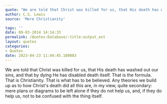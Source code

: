 ```yaml
---
quote: "We are told that Christ was killed for us, that His death has washed out our sins, and that by dying He has disabled death itself. That is the formula. That is Christianity. That is what has to be believed. "
author: C.S. Lewis
source: 'Mere Christianity'

tags: ''
date: 09-03-2014 14:14:33
permalink: /Quotes-Database/:title:output_ext
layout: quotes
categories:
- Quotes
date: 2023-04-23 11:44:45.180083
---
```

We are told that Christ was killed for us, that His death has washed out our sins, and that by dying He has disabled death itself. That is the formula. That is Christianity. That is what has to be believed. Any theories we build up as to how Christ's death did all this are, in my view, quite secondary: mere plans or diagrams to be left alone if they do not help us, and, if they do help us, not to be confused with the thing itself.